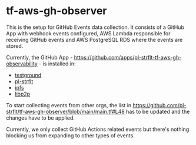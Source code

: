 # tf-aws-gh-observer

This is the setup for GitHub Events data collection. It consists of a GitHub App with webhook events configured, AWS Lambda responsible for receiving GitHub events and AWS PostgreSQL RDS where the events are stored.

Currently, the GitHub App - https://github.com/apps/pl-strflt-tf-aws-gh-observability - is installed in:
- [testground](http://github.com/testground) 
- [pl-strflt](http://github.com/pl-strflt)
- [ipfs](http://github.com/ipfs)
- [libp2p](http://github.com/libp2p)

To start collecting events from other orgs, the list in https://github.com/pl-strflt/tf-aws-gh-observer/blob/main/main.tf#L48 has to be updated and the changes have to be applied.

Currently, we only collect GitHub Actions related events but there's nothing blocking us from expanding to other types of events.
